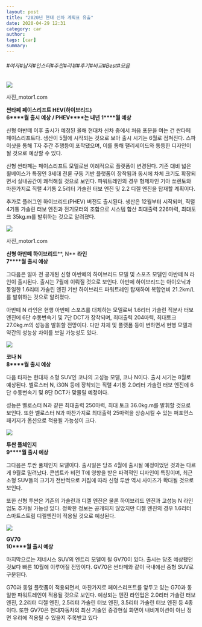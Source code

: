 ```yaml
---
layout: post
title: "2020년 현대 신차 계획표 유출"
date: 2020-04-29 12:31
category: car
author: 
tags: [car]
summary: 
---
```


###### #여자#남자#인스타#추천#리뷰#후기#비교#Best#모음


![](https://post-phinf.pstatic.net/MjAyMDA0MDhfMjE5/MDAxNTg2MzM2Njg2NDg5.IQBqXsED5mUiKthQQYKQ1poX4l85nMMq6cTGUhhZXSgg.VlIXNGVr9x3PvYQqKA5ZUSPLxE96gw_J31HkQpU1gwUg.JPEG/hyundai-santa-fe-spy-pics.jpg?type=w1200)

사진_motor1.com

**싼타페 페이스리프트 HEV(하이브리드)**  
**6****월 출시 예상** **/ PHEV****는 내년** **1****월 예상**  
  
신형 아반떼 이후 출시가 예정된 올해 현대차 신차 중에서 처음 포문을 여는 건 싼타페 페이스리프트다. 생산이 5월에 시작되는 것으로 보아 출시 시기는 6월로 점쳐진다. 스파이샷을 통해 T자 주간 주행등이 포착됐으며, 이를 통해 팰리세이드와 동등한 디자인이 될 것으로 예상할 수 있다.  
  
신형 싼타페는 페이스리프트 모델로썬 이례적으로 플랫폼이 변경된다. 기존 대비 넓은 휠베이스가 특징인 3세대 전륜 구동 기반 플랫폼이 장착됨과 동시에  차체 크기도 확장되면서  실내공간이 쾌적해질 것으로 보인다. 파워트레인의 경우 형제차인 기아 쏘렌토와 마찬가지로  직렬 4기통 2.5리터 가솔린 터보 엔진 및 2.2 디젤 엔진을 탑재할 계획이다.  
  
추가로 플러그인 하이브리드(PHEV) 버전도 출시된다. 생산은 12월부터 시작되며, 직렬  4기통 가솔린 터보 엔진과 전기모터의 조합으로 시스템 합산 최대출력 226마력, 최대토크 35kg.m를 발휘하는 것으로 알려졌다.  

![](https://post-phinf.pstatic.net/MjAyMDA0MDhfMjY2/MDAxNTg2MzM4MzAzOTYx.wshuFZyD-GQDEHvF9yOPDuuBVnj4a8R9MMFwzOgkUncg.zkcAjj5NwOWUySR454oleumC6plXVLL6arFZQCug8MEg.JPEG/hyundai-elantra-spy-photo.jpg?type=w1200)

사진_motor1.com

**신형 아반떼 하이브리드****, N** **라인**  
**7****월 출시 예상**  
  
그다음은 얼마 전 공개된 신형 아반떼의 하이브리드 모델 및 스포츠 모델인 아반떼 N 라인이 출시된다. 출시는 7월에 이뤄질 것으로 보인다. 아반떼 하이브리드는 아이오닉과 동일한 1.6리터 가솔린 엔진 기반 하이브리드 파워트레인 탑재하여  복합연비 21.2km/L를 발휘하는 것으로 알려졌다.  
  
아반떼 N 라인은  현행 아반떼 스포츠를 대체하는 모델로써 1.6리터 가솔린 직분사 터보 엔진에 6단 수동변속기 및 7단 DCT가 장착되며, 최대출력 204마력, 최대토크 27.0kg.m의 성능을 발휘할 전망이다. 다만 차체 및 플랫폼 등이 변하면서 현행 모델과 약간의 성능상 차이를 보일 가능성도 있다.  

![](https://post-phinf.pstatic.net/MjAyMDA0MDhfNzMg/MDAxNTg2MzM2Njg2NDA4.LW_3BMIIbEgL3a9aUANPDYoXdO8R6u3LDk6wlqG6EdYg.QBRQ5m2mYUxDai3tPjddmXgKEZnsLa1_l4TpmtB2g7og.JPEG/hyundai-kona-n-first-spy-photo.jpg?type=w1200)

**코나** **N**  
**8****월 출시 예상**  
  
다음 타자는 현대차 소형 SUV인 코나의 고성능 모델, 코나 N이다. 출시 시기는 8월로 예상된다. 벨로스터 N, i30N 등에 장착되는 직렬 4기통 2.0리터 가솔린 터보 엔진에 6단 수동변속기 및 8단 DCT가 맞물릴 예정이다.  
  
성능은 벨로스터 N과 같은 최대출력 250마력, 최대 토크 36.0kg.m를 발휘할 것으로 보인다. 또한 벨로스터 N과 마찬가지로 최대출력 25마력을 상승시킬 수 있는 퍼포먼스 패키지가 옵션으로 적용될 가능성이 크다.  

![](https://post-phinf.pstatic.net/MjAyMDA0MDhfMTQ2/MDAxNTg2MzM2Njg3MDE1.tdDvjViaHwaHCESCP4PkzlgmyjO4mJN1sOCdIocWXPog.0w1uzwQlIJNyP3oVbczB1hgHsq7x9QdB7XPWtNGUsL0g.JPEG/9.jpg?type=w1200)

**투싼 풀체인지**  
**9****월 출시 예상**  
  
그다음은 투싼 풀체인지 모델이다. 출시일은 당초 4월에 출시될 예정이었던 것과는 다르게 9월로 밀려났다. 콘셉트카 비전 T에 영향을 받은 파격적인 디자인이 특징이며, 최근 소형 SUV들의 크기가 전반적으로 커짐에 따라 신형 투싼 역시 사이즈가 확대될 것으로 보인다.  
  
  
또한 신형 투싼은 기존의 가솔린과 디젤 엔진은 물론 하이브리드 엔진과 고성능 N 라인업도 추가될 가능성 있다. 정확한 정보는 공개되지 않았지만 디젤 엔진의 경우 1.6리터 스마트스트림 디젤엔진이 적용될 것으로 예상된다.  

![](https://post-phinf.pstatic.net/MjAyMDA0MDhfNjIg/MDAxNTg2MzM2Njg2NjI4.1FYTa0YePqv2Y9Ju-UgTNofPpGJbmhRWkuNLwvDIsnEg.GACXAXAGon6DDsHCFoXf_XxZsNF2XlkDlmSt9cNSI3kg.JPEG/genesis-gv70-spy-photo_%282%29.jpg?type=w1200)

**GV70**  
**10****월 출시 예상**  
  
마지막으로는 제네시스 SUV의 엔트리  모델이 될 GV70이 있다. 출시는 당초 예상됐던 것보다 빠른 10월에 이루어질 전망이다. GV70은 싼타페와 같이 국내에선 중형 SUV로 구분된다.  
  
G70과 동일 플랫폼이 적용되면서, 마찬가지로 페이스리프트를 앞두고 있는 G70과 동일한 파워트레인이 적용될 것으로 보인다. 예상되는 엔진 라인업은 2.0리터 가솔린 터보 엔진, 2.2리터 디젤 엔진, 2.5리터 가솔린 터보 엔진, 3.5리터 가솔린 터보 엔진 등 4종이다. 또한 GV70은 현대자동차의 최신 기술인 증강현실 화면이 내비게이션이 아닌 정면 유리에 적용될 수 있을지 주목받고 있다